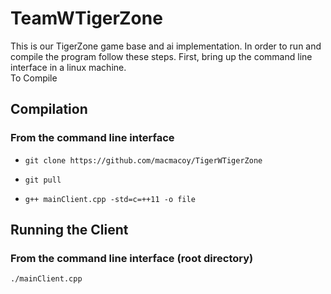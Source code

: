 # TeamWTigerZone

This is our TigerZone game base and ai implementation.  In order to run and compile the program follow these steps.  First, bring up the command line interface in a linux machine.  
To Compile

## Compilation

### From the command line interface

+ `git clone https://github.com/macmacoy/TigerWTigerZone`

+ `git pull`

+ `g++ mainClient.cpp -std=c=++11 -o file`

## Running the Client

### From the command line interface (root directory)

`./mainClient.cpp`
